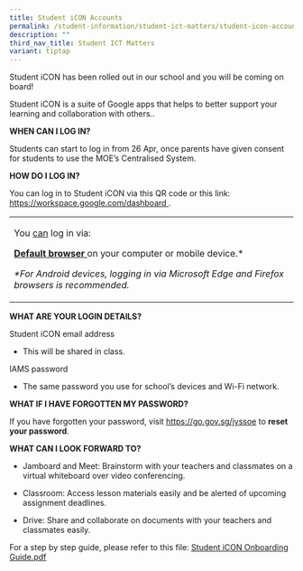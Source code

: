 ```yaml
---
title: Student iCON Accounts
permalink: /student-information/student-ict-matters/student-icon-accounts/
description: ""
third_nav_title: Student ICT Matters
variant: tiptap
---
```

<p>Student iCON has been rolled out in our school and you will be coming
on board!</p>
<p>Student iCON is a suite of Google apps that helps&nbsp;to better support
your learning and collaboration with others..</p>
<p><strong>WHEN CAN I LOG IN?</strong>
</p>
<p>Students can start to log in from 26 Apr, once parents have given consent
for students to use the MOE’s Centralised System.</p>
<p><strong>HOW DO I LOG IN?</strong>
</p>
<p>You can log in to Student iCON via this QR code or this link:&nbsp;
<a href="https://workspace.google.com/dashboard" rel="noopener noreferrer nofollow" target="_blank"><u>https://workspace.google.com/dashboard</u>
</a>.</p>
<table>
<tbody>
<tr>
<td rowspan="1" colspan="1">
<p>You&nbsp;<u>can</u>&nbsp;log in via:</p>
<p><strong><u>Default browser </u></strong>on your computer or mobile device.*</p>
<p><em>*For Android devices, logging in via Microsoft Edge and Firefox browsers is recommended.</em>
</p>
</td>
</tr>
</tbody>
</table>
<p><strong>WHAT ARE YOUR LOGIN DETAILS?</strong>
</p>
<p>Student iCON email address</p>
<ul data-tight="true" class="tight">
<li>
<p>This will be shared in class.</p>
</li>
</ul>
<p>IAMS password</p>
<ul data-tight="true" class="tight">
<li>
<p>The same password you use for school’s devices and Wi-Fi network.</p>
</li>
</ul>
<p><strong>WHAT IF I HAVE FORGOTTEN MY PASSWORD?</strong>
</p>
<p>If you have forgotten your password, visit&nbsp;<a href="https://go.gov.sg/jyssoe" rel="noopener noreferrer nofollow" target="_blank"><u>https://go.gov.sg/jyssoe</u></a>&nbsp;to&nbsp;<strong>reset your password</strong>.</p>
<p><strong>WHAT CAN I LOOK FORWARD TO?</strong>
</p>
<ul data-tight="true" class="tight">
<li>
<p>Jamboard and Meet: Brainstorm with your teachers and classmates on a virtual
whiteboard over video conferencing.</p>
</li>
<li>
<p>Classroom: Access lesson materials easily and be alerted of upcoming assignment
deadlines.</p>
</li>
<li>
<p>Drive: Share and collaborate on documents with your teachers and classmates
easily.</p>
</li>
</ul>
<p>For a step by step guide, please refer to this file:&nbsp;<a href="/files/Student%20iCON%20Onboarding%20Guide1.pdf" rel="noopener noreferrer nofollow" target="_blank"><u>Student iCON Onboarding Guide.pdf</u></a>
</p>
<h4></h4>
<p></p>